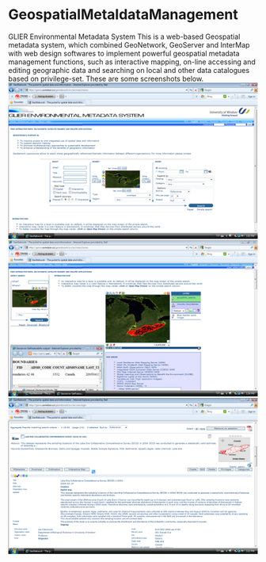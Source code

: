 # GeospatialMetaldataManagement
GLIER Environmental Metadata System
This is a web-based Geospatial metadata system, which combined GeoNetwork, GeoServer and InterMap with web design softwares to implement powerful geospatial metadata management functions, such as interactive mapping, on-line accessing and editing geographic data and searching on local and other data catalogues based on privilege-set. 
These are some screenshots below.
![ScreenShot](https://github.com/Chen-Lynn/GeospatialMetaldataManagement/raw/master/images/GeoNetwork1.png)
![ScreenShot](https://github.com/Chen-Lynn/GeospatialMetaldataManagement/raw/master/images/InteractiveMap.png)
![ScreenShot](https://github.com/Chen-Lynn/GeospatialMetaldataManagement/raw/master/images/SearchMetadata.png)
